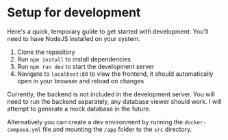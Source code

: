 # Setup for development
Here's a quick, temporary guide to get started with development. You'll need to have NodeJS installed on your system.

1. Clone the repository
2. Run `npm install` to install dependencies
3. Run `npm run dev` to start the development server
4. Navigate to `localhost:80` to view the frontend, it should automatically open in your browser and reload on changes

Currently, the backend is not included in the development server. You will need to run the backend separately, any database viewer should work. I will attempt to generate a mock database in the future.

Alternatively you can create a dev environment by running the `docker-compose.yml` file and mounting the `/app` folder to the `src` directory.